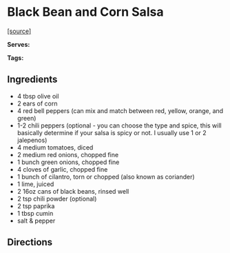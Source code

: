 # Black Bean and Corn Salsa 

[[source]](#)

**Serves:** 

**Tags:** 

## Ingredients

* 4 tbsp olive oil
* 2 ears of corn
* 4 red bell peppers (can mix and match between red, yellow, orange, and green)
* 1-2 chili peppers (optional - you can choose the type and spice, this will basically determine if your salsa is spicy or not. I usually use 1 or 2 jalepenos)
* 4 medium tomatoes, diced
* 2 medium red onions, chopped fine
* 1 bunch green onions, chopped fine
* 4 cloves of garlic, chopped fine
* 1 bunch of cilantro, torn or chopped (also known as coriander)
* 1 lime, juiced
* 2 16oz cans of black beans, rinsed well
* 2 tsp chili powder (optional)
* 2 tsp paprika
* 1 tbsp cumin
* salt & pepper


## Directions
